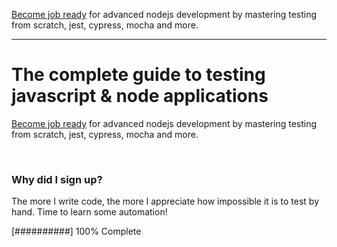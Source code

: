 <a href="https://www.udemy.com/course/the-complete-guide-to-testing-javascript-node-applications/">Become job ready</a> for advanced nodejs development by mastering testing from scratch, jest, cypress, mocha and more.

---

# The complete guide to testing javascript & node applications

<a href="https://www.udemy.com/course/the-complete-guide-to-testing-javascript-node-applications/">Become job ready</a> for advanced nodejs development by mastering testing from scratch, jest, cypress, mocha and more.

<br>

### Why did I sign up?

The more I write code, the more I appreciate how impossible it is to test by hand. Time to learn some automation!

[##########] 100% Complete
